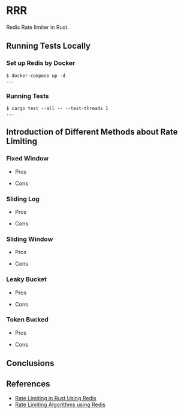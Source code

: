 # RRR

Redis Rate limiter in Rust.

## Running Tests Locally

### Set up Redis by Docker

```console
$ docker-compose up -d
...
```

### Running Tests

```console
$ cargo test --all -- --test-threads 1
...
```

## Introduction of Different Methods about Rate Limiting

### Fixed Window

- Pros

- Cons

### Sliding Log

- Pros

- Cons

### Sliding Window

- Pros

- Cons

### Leaky Bucket

- Pros

- Cons

### Token Bucked

- Pros

- Cons

## Conclusions

<!-- TODO: -->

## References

- [Rate Limiting in Rust Using Redis](https://outcrawl.com/rust-redis-rate-limiting)
- [Rate Limiting Algorithms using Redis](https://medium.com/@SaiRahulAkarapu/rate-limiting-algorithms-using-redis-eb4427b47e33)
